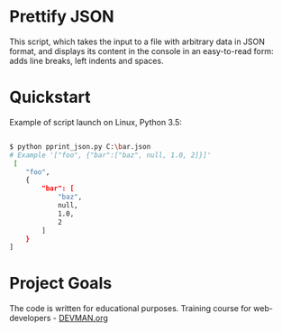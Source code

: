 # Prettify JSON

This script, which takes the input to a file with arbitrary data in JSON format, and displays its content in the console in an easy-to-read form: adds line breaks, left indents and spaces.

# Quickstart

Example of script launch on Linux, Python 3.5:

```bash

$ python pprint_json.py C:\bar.json
# Example '["foo", {"bar":["baz", null, 1.0, 2]}]'
 [
    "foo", 
    {
        "bar": [
            "baz", 
            null, 
            1.0, 
            2
        ]
    }
]

```

# Project Goals

The code is written for educational purposes. Training course for web-developers - [DEVMAN.org](https://devman.org)
